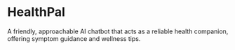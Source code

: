 # HealthPal
A friendly, approachable AI chatbot that acts as a reliable health companion, offering symptom guidance and wellness tips.
